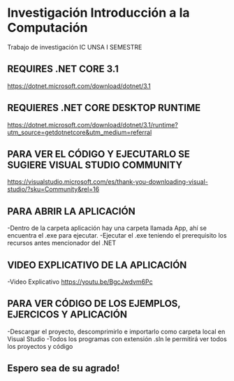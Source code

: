 # Investigación Introducción a la Computación
Trabajo de investigación IC UNSA I SEMESTRE
## REQUIRES .NET CORE 3.1

https://dotnet.microsoft.com/download/dotnet/3.1
## REQUIERES .NET CORE DESKTOP RUNTIME
https://dotnet.microsoft.com/download/dotnet/3.1/runtime?utm_source=getdotnetcore&utm_medium=referral
 
## PARA VER EL CÓDIGO Y EJECUTARLO SE SUGIERE VISUAL STUDIO COMMUNITY
https://visualstudio.microsoft.com/es/thank-you-downloading-visual-studio/?sku=Community&rel=16



## PARA ABRIR LA APLICACIÓN

-Dentro de la carpeta aplicación hay una carpeta llamada App, ahí se encuentra el .exe para ejecutar.
-Ejecutar el .exe teniendo el prerequisito los recursos antes mencionador del .NET

## VIDEO EXPLICATIVO DE LA APLICACIÓN

-Video Explicativo https://youtu.be/BgcJwdvm6Pc 

## PARA VER CÓDIGO DE LOS EJEMPLOS, EJERCICOS Y APLICACIÓN
-Descargar el proyecto, descomprimirlo e importarlo como carpeta local en Visual Studio
-Todos los programas con extensión .sln le permitirá ver todos los proyectos y código

## Espero sea de su agrado!

